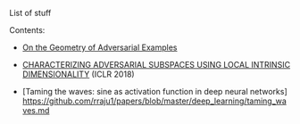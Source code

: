 List of stuff

Contents:
 
- [On the Geometry of Adversarial Examples](https://github.com/rraju1/papers/blob/master/deep_learning/On_Geometry_adverserial_examples.md)

- [CHARACTERIZING ADVERSARIAL SUBSPACES USING LOCAL INTRINSIC DIMENSIONALITY](https://github.com/rraju1/papers/blob/master/deep_learning/LDI_adv.md) (ICLR 2018)

- [Taming the waves: sine as activation function in deep neural networks] https://github.com/rraju1/papers/blob/master/deep_learning/taming_waves.md
